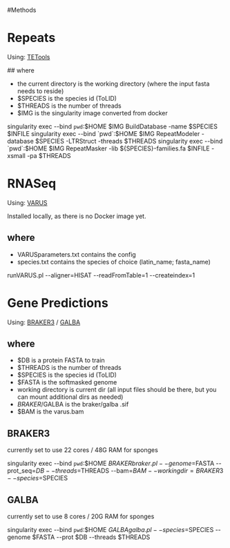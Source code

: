#Methods

# Repeats
Using: [TETools](https://github.com/Dfam-consortium/TETools)

## where
* the current directory is the working directory (where the input fasta needs to reside)
* $SPECIES is the species id (ToLID)
* $THREADS is the number of threads
* $IMG is the singularity image converted from docker

singularity exec --bind `pwd`:$HOME $IMG BuildDatabase -name $SPECIES $INFILE
singularity exec --bind `pwd`:$HOME $IMG RepeatModeler -database $SPECIES -LTRStruct -threads $THREADS
singularity exec --bind `pwd`:$HOME $IMG RepeatMasker -lib ${SPECIES}-families.fa $INFILE -xsmall -pa $THREADS

# RNASeq
Using: [VARUS](https://github.com/Gaius-Augustus/VARUS)

Installed locally, as there is no Docker image yet.

## where
* VARUSparameters.txt contains the config
* species.txt contains the species of choice (latin_name; fasta_name)

runVARUS.pl --aligner=HISAT --readFromTable=1 --createindex=1

# Gene Predictions
Using: [BRAKER3](https://hub.docker.com/r/teambraker/braker3) / [GALBA](https://github.com/Gaius-Augustus/GALBA)

## where
* $DB is a protein FASTA to train
* $THREADS is the number of threads
* $SPECIES is the species id (ToLID)
* $FASTA is the softmasked genome
* working directory is current dir (all input files should be there, but you can mount additional dirs as needed)
* $BRAKER/$GALBA is the braker/galba .sif
* $BAM is the varus.bam

## BRAKER3
currently set to use 22 cores / 48G RAM for sponges

singularity exec --bind `pwd`:$HOME $BRAKER braker.pl --genome=$FASTA --prot_seq=$DB --threads=$THREADS --bam=$BAM --workingdir=BRAKER3 --species=$SPECIES

## GALBA
currently set to use 8 cores / 20G RAM for sponges

singularity exec --bind `pwd`:$HOME $GALBA galba.pl --species=$SPECIES --genome $FASTA --prot $DB --threads $THREADS
